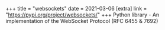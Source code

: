 +++
title = "websockets"
date = 2021-03-06
[extra]
link = "https://pypi.org/project/websockets/"
+++
Python library - An implementation of the WebSocket Protocol (RFC 6455 & 7692)

